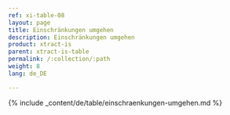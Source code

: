 ```yaml
---
ref: xi-table-08
layout: page
title: Einschränkungen umgehen
description: Einschränkungen umgehen
product: xtract-is
parent: xtract-is-table
permalink: /:collection/:path
weight: 8
lang: de_DE

---
```

{% include _content/de/table/einschraenkungen-umgehen.md  %}